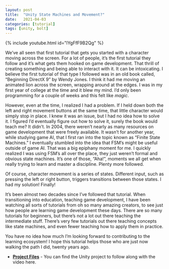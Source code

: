 ```yaml
---
layout: post
title:  "Unity State Machines and Movement?"
date:   2021-04-03
categories: [tutorial]
tags: [unity, bolt]
---
```


{% include youtube.html id="lYgFfF9B2Qg" %}

We’ve all seen that first tutorial that gets you started with a character moving across the screen.  For a lot of people, it’s the first tutorial they follow and it’s what gets them hooked on game development.  That thrill of creating something and being able to interact with it.  It can be intoxicating.  I believe the first tutorial of that type I followed was in an old book called, “Beginning DirectX 9” by Wendy Jones.  I think it had me moving an animated lion across the screen, wrapping around at the edges.  I was in my first year of college at the time and it blew my mind.  I’d only been programming for a couple of weeks and this felt like _magic_.

However, even at the time, I realized I had a problem.  If I held down both the left and right movement buttons at the same time, that little character would simply stop in place.  I knew it was an issue, but I had no idea how to solve it.  I figured I’d eventually figure out how to solve it, surely the book would teach me?  It didn’t.  In 2004, there weren’t nearly as many resources on game development that were freely available.  It wasn’t for another year, while studying game AI, that I first ran into the topic known as “Finite State Machines.”  I eventually stumbled into the idea that FSM’s might be useful outside of game AI.  That was a big epiphany moment for me.  I quickly realized I was using FSM’s all over the place, they just weren’t formal and obvious state machines.  It’s one of those, “Aha!”, moments we all get when really trying to learn and master a discipline.  Plenty more followed.

Of course, character movement is a series of states.  Different input, such as pressing the left or right button, triggers transitions between those states.  I had my solution!  Finally!

It’s been almost two decades since I’ve followed that tutorial.  When transitioning into education, teaching game development, I have been watching all sorts of tutorials from oh so many amazing creators, to see just how people are learning game development these days.  There are so many tutorials for beginners, but there’s not a lot out there teaching the intermediate stuff.  There’s very few tutorials out there teaching concepts like state machines, and even fewer teaching how to apply them in practice.

You have no idea how much I’m looking forward to contributing to the learning ecosystem!  I hope this tutorial helps those who are just now walking the path I did, twenty years ago.

- [**Project Files**](https://github.com/brenttaylor/Unity-State-Machines-and-Movement) - You can find the Unity project to follow along with the video here.